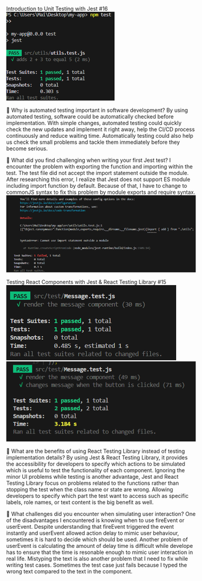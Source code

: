 Introduction to Unit Testing with Jest #16
![first test result](image.png)

📌 Why is automated testing important in software development?
By using automated testing, software could be automatically checked before implementation. With simple changes, automated testing could quickly check the new updates and implement it right away, help the CI/CD process continuously and reduce waiting time. Automatically testing could also help us check the small problems and tackle them immediately before they become serious.

📌 What did you find challenging when writing your first Jest test?
I encounter the problem with exporting the function and importing within the test. The test file did not accept the import statement outside the module. After researching this error, I realize that Jest does not support ES module including import function by default. Because of that, I have to change to commonJS syntax to fix this problem by module exports and require syntax.
![Failed test run](image-1.png)

Testing React Components with Jest & React Testing Library #15
![Message component first task result](MessageComponent_TestResult.png)
![Message component - results after adding second task to check the click function](MessageComponent_TestResult2.png)

📌 What are the benefits of using React Testing Library instead of testing implementation details?
By using Jest & React Testing Library, it provides the accessibility for developers to specify which actions to be simulated which is useful to test the functionality of each component. Ignoring the minor UI problems while testing is another advantage, Jest and React Testing Library focus on problems related to the functions rather than stopping the test when the class name or state are wrong. Allowing developers to specify which part the test want to access such as specific labels, role names, or text content is the big benefit as well.


📌 What challenges did you encounter when simulating user interaction?
One of the disadvantages I encountered is knowing when to use fireEvent or userEvent. Despite understanding that fireEvent triggered the event instantly and userEvent allowed action delay to mimic user behaviour, sometimes it is hard to decide which should be used. Another problem of userEvent is calculating the amount of delay time is difficult while develope has to ensure that the time is resonable enough to mimic user interaction in real life. Mistyping the text is also another problem that I need to fix while writing test cases. Sometimes the test case just fails because I typed the wrong text compared to the text in the component. 